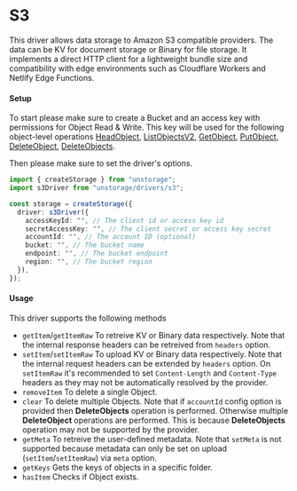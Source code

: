 # S3

This driver allows data storage to Amazon S3 compatible providers. The data can be KV for document storage or Binary for file storage. It implements a direct HTTP client for a lightweight bundle size and compatibility with edge environments such as Cloudflare Workers and Netlify Edge Functions.

#### Setup

To start please make sure to create a Bucket and an access key with permissions for Object Read & Write. This key will be used for the following object-level operations [HeadObject](https://docs.aws.amazon.com/AmazonS3/latest/API/API_HeadObject.html), [ListObjectsV2](https://docs.aws.amazon.com/AmazonS3/latest/API/API_ListObjectsV2.html), [GetObject](https://docs.aws.amazon.com/AmazonS3/latest/API/API_GetObject.html), [PutObject](https://docs.aws.amazon.com/AmazonS3/latest/API/API_PutObject.html), [DeleteObject](https://docs.aws.amazon.com/AmazonS3/latest/API/API_DeleteObject.html), [DeleteObjects](https://docs.aws.amazon.com/AmazonS3/latest/API/API_DeleteObjects.html).

Then please make sure to set the driver's options.

```ts
import { createStorage } from "unstorage";
import s3Driver from "unstorage/drivers/s3";

const storage = createStorage({
  driver: s3Driver({
    accessKeyId: "", // The client id or access key id
    secretAccessKey: "", // The client secret or access key secret
    accountId: "", // The account ID (optional)
    bucket: "", // The bucket name
    endpoint: "", // The bucket endpoint
    region: "", // The bucket region
  }),
});
```

#### Usage

This driver supports the following methods

- `getItem`/`getItemRaw` To retreive KV or Binary data respectively. Note that the internal response headers can be retreived from `headers` option.
- `setItem`/`setItemRaw` To upload KV or Binary data respectively. Note that the internal request headers can be extended by `headers` option. On `setItemRaw` it's recommended to set `Content-Length` and `Content-Type` headers as they may not be automatically resolved by the provider.
- `removeItem` To delete a single Object.
- `clear` To delete multiple Objects. Note that if `accountId` config option is provided then **DeleteObjects** operation is performed. Otherwise multiple **DeleteObject** operations are performed. This is because **DeleteObjects** operation may not be supported by the provider.
- `getMeta` To retreive the user-defined metadata. Note that `setMeta` is not supported because metadata can only be set on upload (`setItem`/`setItemRaw`) via `meta` option.
- `getKeys` Gets the keys of objects in a specific folder.
- `hasItem` Checks if Object exists.
